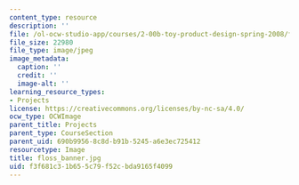 ```yaml
---
content_type: resource
description: ''
file: /ol-ocw-studio-app/courses/2-00b-toy-product-design-spring-2008/f3f681c31b655c79f52cbda9165f4099_floss_banner.jpg
file_size: 22980
file_type: image/jpeg
image_metadata:
  caption: ''
  credit: ''
  image-alt: ''
learning_resource_types:
- Projects
license: https://creativecommons.org/licenses/by-nc-sa/4.0/
ocw_type: OCWImage
parent_title: Projects
parent_type: CourseSection
parent_uid: 690b9956-8c8d-b91b-5245-a6e3ec725412
resourcetype: Image
title: floss_banner.jpg
uid: f3f681c3-1b65-5c79-f52c-bda9165f4099
---
```

